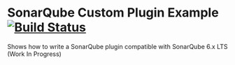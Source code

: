 SonarQube Custom Plugin Example [![Build Status](https://travis-ci.org/SonarSource/sonar-custom-plugin-example.svg?branch=6.x)](https://travis-ci.org/SonarSource/sonar-custom-plugin-example)
==========

Shows how to write a SonarQube plugin compatible with SonarQube 6.x LTS (Work In Progress)
